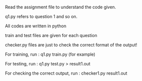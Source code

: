 Read the assignment file to understand the code given.

q1.py refers to question 1 and so on.

All codes are written in python

train and test files are given for each question

checker.py files are just to check the correct format of the output!

For training, run :  q1.py train.py (for example)

For testing, run : q1.py test.py > result1.out

For checking the correct output, run : checker1.py result1.out
